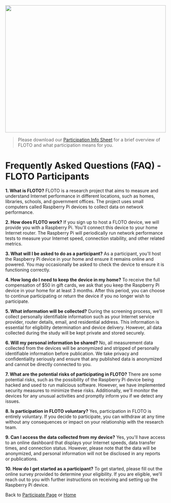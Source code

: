 <img src='https://internetequity.uchicago.edu/wp-content/uploads/2022/05/iStock-1372368387-1440x580.jpg' height='400px' width='100%'>

> Please download our [Participation Info Sheet](../assets/pdfs/FLOTO%20Participation%20Info%20Form.pdf) for a brief overview of FLOTO and what participation means for you.

# **Frequently Asked Questions (FAQ) - FLOTO Participants**

**1. What is FLOTO?**
FLOTO is a research project that aims to measure and understand Internet performance in different locations, such as homes, libraries, schools, and government offices. The project uses small computers called Raspberry Pi devices to collect data on network performance.

**2. How does FLOTO work?**
If you sign up to host a FLOTO device, we will provide you with a Raspberry Pi. You'll connect this device to your home Internet router. The Raspberry Pi will periodically run network performance tests to measure your Internet speed, connection stability, and other related metrics.

**3. What will I be asked to do as a participant?**
As a participant, you'll host the Raspberry Pi device in your home and ensure it remains online and powered. You may occasionally be asked to check the device to ensure it is functioning correctly.

**4. How long do I need to keep the device in my home?**
To receive the full compensation of $50 in gift cards, we ask that you keep the Raspberry Pi device in your home for at least 3 months. After this period, you can choose to continue participating or return the device if you no longer wish to participate.

**5. What information will be collected?**
During the screening process, we'll collect personally identifiable information such as your Internet service provider, router details, email, and residential address. This information is essential for eligibility determination and device delivery. However, all data collected during the study will be kept private and stored securely.

**6. Will my personal information be shared?**
No, all measurement data collected from the devices will be anonymized and stripped of personally identifiable information before publication. We take privacy and confidentiality seriously and ensure that any published data is anonymized and cannot be directly connected to you.

**7. What are the potential risks of participating in FLOTO?**
There are some potential risks, such as the possibility of the Raspberry Pi device being hacked and used to run malicious software. However, we have implemented security measures to minimize these risks. Additionally, we'll monitor the devices for any unusual activities and promptly inform you if we detect any issues.

**8. Is participation in FLOTO voluntary?**
Yes, participation in FLOTO is entirely voluntary. If you decide to participate, you can withdraw at any time without any consequences or impact on your relationship with the research team.

**9. Can I access the data collected from my device?**
Yes, you'll have access to an online dashboard that displays your Internet speeds, data transfer times, and connection status. However, please note that the data will be anonymized, and personal information will not be disclosed in any reports or publications.

**10. How do I get started as a participant?**
To get started, please fill out the online survey provided to determine your eligibility. If you are eligible, we'll reach out to you with further instructions on receiving and setting up the Raspberry Pi device.

Back to [Participate Page](https://internetequity.org/floto/participate.html) or [Home](https://internetequity.org/floto/)
